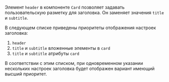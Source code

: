 Элемент `header` в компоненте `Card` позволяет задавать пользовательскую разметку для заголовка. Он заменяет значения
`title` и `subtitle`.

В следующем списке приведены приоритеты отображения настроек заголовка:

1. `header`
2. `title` и `subtitle` вложенные элементы в `card`
3. `title` и `subtitle` атрибуты `card`

В соответствии с этим списком, при одновременном указании нескольких настроек заголовка будет отображен вариант имеющий
высший приоритет.
